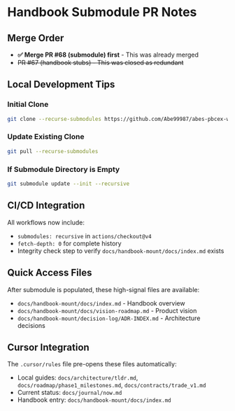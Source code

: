 # Handbook Submodule PR Notes

## Merge Order

- **✅ Merge PR #68 (submodule) first** - This was already merged
- ~~PR #67 (handbook stubs) - This was closed as redundant~~

## Local Development Tips

### Initial Clone

```bash
git clone --recurse-submodules https://github.com/Abe99987/abes-pbcex-workspace.git
```

### Update Existing Clone

```bash
git pull --recurse-submodules
```

### If Submodule Directory is Empty

```bash
git submodule update --init --recursive
```

## CI/CD Integration

All workflows now include:

- `submodules: recursive` in `actions/checkout@v4`
- `fetch-depth: 0` for complete history
- Integrity check step to verify `docs/handbook-mount/docs/index.md` exists

## Quick Access Files

After submodule is populated, these high-signal files are available:

- `docs/handbook-mount/docs/index.md` - Handbook overview
- `docs/handbook-mount/docs/vision-roadmap.md` - Product vision
- `docs/handbook-mount/decision-log/ADR-INDEX.md` - Architecture decisions

## Cursor Integration

The `.cursor/rules` file pre-opens these files automatically:

- Local guides: `docs/architecture/tldr.md`, `docs/roadmap/phase1_milestones.md`, `docs/contracts/trade_v1.md`
- Current status: `docs/journal/now.md`
- Handbook entry: `docs/handbook-mount/docs/index.md`

